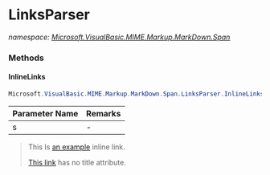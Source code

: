 ﻿# LinksParser
_namespace: <a href="#" onClick="load('/docs/Microsoft.VisualBasic.MIME.Markup.MarkDown.Span/index.md')">Microsoft.VisualBasic.MIME.Markup.MarkDown.Span</a>_





### Methods

#### InlineLinks
```csharp
Microsoft.VisualBasic.MIME.Markup.MarkDown.Span.LinksParser.InlineLinks(System.String)
```


|Parameter Name|Remarks|
|--------------|-------|
|s|-|

> 
>  This Is [an example](http//example.com/ "Title") inline link.
> 
>  [This link](http//example.net/) has no title attribute.
>  


